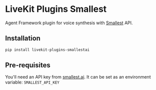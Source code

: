 # LiveKit Plugins Smallest

Agent Framework plugin for voice synthesis with [Smallest](https://smallest.ai/) API.

## Installation

```bash
pip install livekit-plugins-smallestai
```

## Pre-requisites

You'll need an API key from [smallest.ai](https://waves.smallest.ai/apikeys). It can be set as an environment variable: `SMALLEST_API_KEY`
